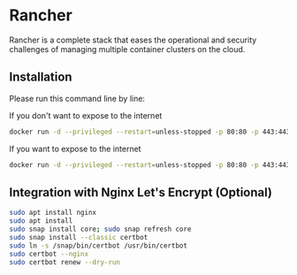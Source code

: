 # Rancher

Rancher is a complete stack that eases the operational and security challenges of managing multiple container clusters on the cloud.

## Installation

Please run this command line by line:

If you don't want to expose to the internet

```bash
docker run -d --privileged --restart=unless-stopped -p 80:80 -p 443:443 -v /opt/rancher:/var/lib/rancher --name rancher rancher/rancher:v2.7.0
```

If you want to expose to the internet

```bash
docker run -d --privileged --restart=unless-stopped -p 80:80 -p 443:443 -v /opt/rancher:/var/lib/rancher --name rancher rancher/rancher:v2.5.5 --acme-domain kubernetes.domain.com
```

## Integration with Nginx Let's Encrypt (Optional)


```bash
sudo apt install nginx
sudo apt install 
sudo snap install core; sudo snap refresh core
sudo snap install --classic certbot
sudo ln -s /snap/bin/certbot /usr/bin/certbot
sudo certbot --nginx
sudo certbot renew --dry-run
```
